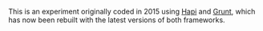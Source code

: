 This is an experiment originally coded in 2015 using [Hapi](https://hapi.dev/) and [Grunt](https://github.com/gruntjs/grunt), which has now been rebuilt with the latest versions of both frameworks.